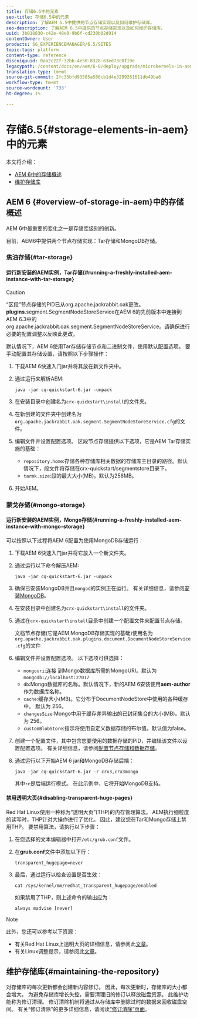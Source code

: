 ```yaml
---
title: 存储6.5中的元素
seo-title: 存储6.5中的元素
description: 了解AEM 6.5中提供的节点存储实现以及如何维护存储库。
seo-description: 了解AEM 6.5中提供的节点存储实现以及如何维护存储库。
uuid: 3b018830-c42e-48e0-9b6f-cd230b02d914
contentOwner: User
products: SG_EXPERIENCEMANAGER/6.5/SITES
topic-tags: platform
content-type: reference
discoiquuid: 0aa2c22f-32bb-4e50-8328-63ed73c0f19e
legacypath: /content/docs/en/aem/6-0/deploy/upgrade/microkernels-in-aem-6-0
translation-type: tm+mt
source-git-commit: 2fc35bfd93585a586cb1d4e3299261611db49ba6
workflow-type: tm+mt
source-wordcount: '733'
ht-degree: 1%

---
```



# 存储6.5{#storage-elements-in-aem}中的元素

本文将介绍：

* [AEM 6中的存储概述](/help/sites-deploying/storage-elements-in-aem-6.md#overview-of-storage-in-aem)
* [维护存储库](/help/sites-deploying/storage-elements-in-aem-6.md#maintaining-the-repository)

## AEM 6 {#overview-of-storage-in-aem}中的存储概述

AEM 6中最重要的变化之一是存储库级别的创新。

目前，AEM6中提供两个节点存储实现：Tar存储和MongoDB存储。

### 焦油存储{#tar-storage}

#### 运行新安装的AEM实例，Tar存储{#running-a-freshly-installed-aem-instance-with-tar-storage}

>[!CAUTION]
>
>“区段”节点存储的PID已从org.apache.jackrabbit.oak更改。**plugins**.segment.SegmentNodeStoreService在AEM 6的先前版本中连接到AEM 6.3中的org.apache.jackrabbit.oak.segment.SegmentNodeStoreService。请确保进行必要的配置调整以反映此更改。

默认情况下，AEM 6使用Tar存储存储节点和二进制文件，使用默认配置选项。 要手动配置其存储设置，请按照以下步骤操作：

1. 下载AEM 6快速入门jar并将其放在新文件夹中。
1. 通过运行来解析AEM:

   `java -jar cq-quickstart-6.jar -unpack`

1. 在安装目录中创建名为`crx-quickstart\install`的文件夹。

1. 在新创建的文件夹中创建名为`org.apache.jackrabbit.oak.segment.SegmentNodeStoreService.cfg`的文件。

1. 编辑文件并设置配置选项。 区段节点存储提供以下选项，它是AEM Tar存储实施的基础：

   * `repository.home`:存储各种存储库相关数据的存储库主目录的路径。默认情况下，段文件将存储在crx-quickstart/segmentstore目录下。
   * `tarmk.size`:段的最大大小(MB)。默认为256MB。

1. 开始AEM。

### 蒙戈存储{#mongo-storage}

#### 运行新安装的AEM实例，Mongo存储{#running-a-freshly-installed-aem-instance-with-mongo-storage}

可以按照以下过程将AEM 6配置为使用MongoDB存储运行：

1. 下载AEM 6快速入门jar并将它放入一个新文件夹。
1. 通过运行以下命令解压AEM:

   `java -jar cq-quickstart-6.jar -unpack`

1. 确保已安装MongoDB并且`mongod`的实例正在运行。 有关详细信息，请参阅[安装MongoDB](https://docs.mongodb.org/manual/installation/)。
1. 在安装目录中创建名为`crx-quickstart\install`的文件夹。
1. 通过在`crx-quickstart\install`目录中创建一个配置文件来配置节点存储。

   文档节点存储(它是AEM MongoDB存储实现的基础)使用名为`org.apache.jackrabbit.oak.plugins.document.DocumentNodeStoreService.cfg`的文件

1. 编辑文件并设置配置选项。 以下选项可供选择：

   * `mongouri`:连接 [](https://docs.mongodb.org/manual/reference/connection-string/) 到Mongo数据库所需的MongoURI。默认为 `mongodb://localhost:27017`
   * `db`:Mongo数据库的名称。默认情况下，新的AEM 6安装使用&#x200B;**aem-author**&#x200B;作为数据库名称。
   * `cache`:缓存大小(MB)。它分布于DocumentNodeStore中使用的各种缓存中。 默认为 256。
   * `changesSize`:Mongo中用于缓存差异输出的已封闭集合的大小(MB)。默认为 256。
   * `customBlobStore`:指示将使用自定义数据存储的布尔值。默认值为false。

1. 创建一个配置文件，其中包含您要使用的数据存储的PID，并编辑该文件以设置配置选项。 有关详细信息，请参阅[配置节点存储和数据存储](/help/sites-deploying/data-store-config.md)。

1. 通过运行以下开始AEM 6 jar和MongoDB存储后端：

   ```shell
   java -jar cq-quickstart-6.jar -r crx3,crx3mongo
   ```

   其中&#x200B;**`-r`**&#x200B;是后端运行模式。 在此示例中，它将开始MongoDB支持。

#### 禁用透明大页{#disabling-transparent-huge-pages}

Red Hat Linux使用一种称为“透明大页”(THP)的内存管理算法。 AEM执行细粒度的读写时，THP针对大操作进行了优化。 因此，建议您在Tar和Mongo存储上禁用THP。 要禁用算法，请执行以下步骤：

1. 在您选择的文本编辑器中打开`/etc/grub.conf`文件。
1. 在&#x200B;**grub.conf**&#x200B;文件中添加以下行：

   ```
   transparent_hugepage=never
   ```

1. 最后，通过运行以检查设置是否生效：

   ```
   cat /sys/kernel/mm/redhat_transparent_hugepage/enabled
   ```

   如果禁用了THP，则上述命令的输出应为：

   ```
   always madvise [never]
   ```

>[!NOTE]
>
>此外，您还可以参考以下资源：
>
>* 有关Red Hat Linux上透明大页的详细信息，请参阅此[文章](https://access.redhat.com/solutions/46111)。
>* 有关Linux调整提示，请参阅此[文章](https://helpx.adobe.com/experience-manager/kb/performance-tuning-tips.html)。

>



## 维护存储库{#maintaining-the-repository}

对存储库的每次更新都会创建新内容修订。 因此，每次更新时，存储库的大小都会增大。 为避免存储库增长失控，需要清理旧的修订以释放磁盘资源。 此维护功能称为修订清理。 修订清除机制将通过从存储库中删除过时的数据来回收磁盘空间。 有关“修订清除”的更多详细信息，请阅读[“修订清除”页面](/help/sites-deploying/revision-cleanup.md)。
